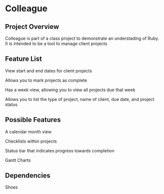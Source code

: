 Colleague
===============

Project Overview
----------------

  Colleague is part of a class project to demonstrate an understading of Ruby. It is intended to be a tool to manage client projects


Feature List
------------


  View start and end dates for client projects

  Allows you to mark projects as complete

  Has a week view, allowing you to view all projects due that week

  Allows you to list the type of project, name of client, due date, and project status


Possible Features
-----------------


  A calendar month view

  Checklists within projects

  Status bar that indicates progress towards completion

  Gantt Charts


Dependencies
------------

  Shoes